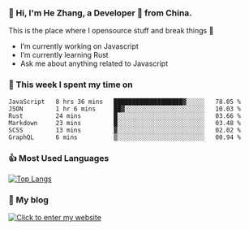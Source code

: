 ### 👋 Hi, I'm He Zhang, a Developer 🚀 from China.

This is the place where I opensource stuff and break things :rofl:

- I’m currently working on Javascript
- I’m currently learning Rust
- Ask me about anything related to Javascript

### 💪 This week I spent my time on 
<!--START_SECTION:waka-->

```text
JavaScript   8 hrs 36 mins   ███████████████████▓░░░░░   78.05 %
JSON         1 hr 6 mins     ██▓░░░░░░░░░░░░░░░░░░░░░░   10.03 %
Rust         24 mins         █░░░░░░░░░░░░░░░░░░░░░░░░   03.66 %
Markdown     23 mins         █░░░░░░░░░░░░░░░░░░░░░░░░   03.48 %
SCSS         13 mins         ▓░░░░░░░░░░░░░░░░░░░░░░░░   02.02 %
GraphQL      6 mins          ▒░░░░░░░░░░░░░░░░░░░░░░░░   00.94 %
```

<!--END_SECTION:waka-->

### 👍 Most Used Languages
[![Top Langs](https://github-readme-stats.vercel.app/api/top-langs/?username=zhanghecool&layout=compact)](https://zhanghe.cool)

### 🌈 My blog 
[![Click to enter my website](https://cdn.jsdelivr.net/gh/zhanghecool/assets/images/gif/zhanghecools.gif)](https://zhanghe.cool)
